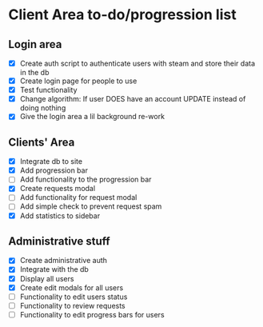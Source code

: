 # Client Area to-do/progression list

## Login area
- [x] Create auth script to authenticate users with steam and store their data in the db
- [x] Create login page for people to use
- [x] Test functionality
- [x] Change algorithm: If user DOES have an account UPDATE instead of doing nothing
- [x] Give the login area a lil background re-work

## Clients' Area
- [x] Integrate db to site
- [x] Add progression bar
- [ ] Add functionality to the progression bar
- [x] Create requests modal
- [ ] Add functionality for request modal
- [ ] Add simple check to prevent request spam
- [x] Add statistics to sidebar

## Administrative stuff
- [x] Create administrative auth
- [x] Integrate with the db
- [x] Display all users
- [x] Create edit modals for all users
- [ ] Functionality to edit users status
- [ ] Functionality to review requests
- [ ] Functionality to edit progress bars for users
